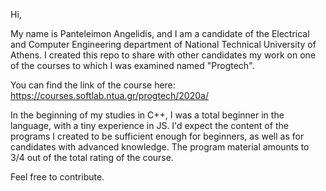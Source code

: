 Hi,

My name is Panteleimon Angelidis, and I am a candidate of the Electrical and Computer Engineering department of National Technical University of Athens.
I created this repo to share with other candidates my work on one of the courses to which I was examined named "Progtech".

You can find the link of the course here: https://courses.softlab.ntua.gr/progtech/2020a/


In the beginning of my studies in C++, I was a total beginner in the language, with a tiny experience in JS. I'd expect the content of the programs I
created to be sufficient enough for beginners, as well as for candidates with advanced knowledge. The program material amounts to 3/4 out of the total
rating of the course.


Feel free to contribute.
